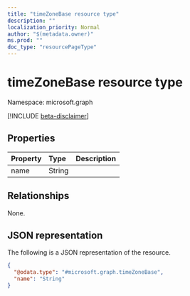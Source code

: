 ```yaml
---
title: "timeZoneBase resource type"
description: ""
localization_priority: Normal
author: "$(metadata.owner)"
ms.prod: ""
doc_type: "resourcePageType"
---
```


# timeZoneBase resource type

Namespace: microsoft.graph

[!INCLUDE [beta-disclaimer](../../includes/beta-disclaimer.md)]

## Properties

| Property | Type   | Description |
| :------- | :----- | :---------- |
| name     | String |             |

## Relationships

None.

## JSON representation

The following is a JSON representation of the resource.

<!-- {
  "blockType": "resource",
  "@odata.type": "microsoft.graph.timeZoneBase",
}
-->

```json
{
  "@odata.type": "#microsoft.graph.timeZoneBase",
  "name": "String"
}
```

